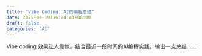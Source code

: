 ```yaml
---
title: "Vibe Coding: AI的编程总结"
date: 2025-08-19T16:24:41+08:00
draft: false
categories: 'AI'
---
```


Vibe coding 效果让人震惊。结合最近一段时间的AI编程实践，输出一点总结……